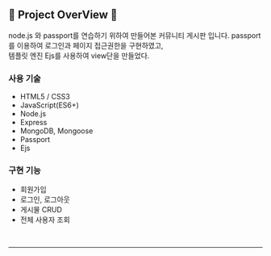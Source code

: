 ## 📍 Project OverView 📍

node.js 와 passport를 연습하기 위하여 만들어본 커뮤니티 게시판 입니다.
passport를 이용하여 로그인과 페이지 접근권한을 구현하였고, <br /> 템플릿 엔진 Ejs를 사용하여 view단을 만들었다.

### 사용 기술

- HTML5 / CSS3
- JavaScript(ES6+)
- Node.js
- Express
- MongoDB, Mongoose
- Passport
- Ejs

### 구현 기능

- 회원가입
- 로그인, 로그아웃
- 게시물 CRUD
- 전체 사용자 조회

<br />
<hr />
<br />
